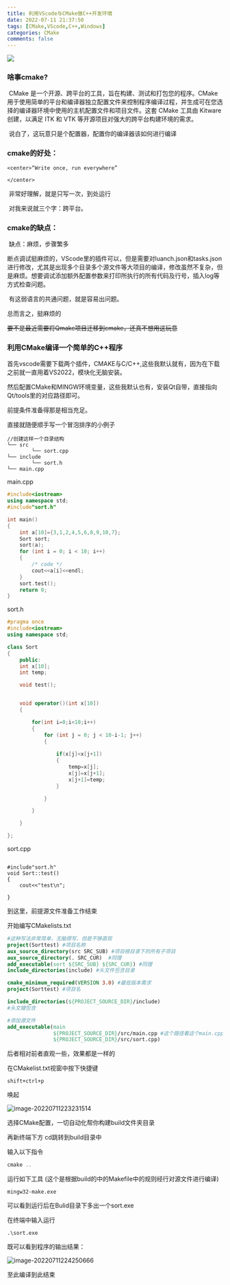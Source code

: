 ```yaml
---
title: 利用VScode与CMake做C++开发环境
date: 2022-07-11 21:37:50
tags: [CMake,VScode,C++,Windows]
categories: CMake
comments: false
---
```


![](https://blog-1253996024.cos.ap-beijing.myqcloud.com//v2-49a45b8c622434dbf79463ccab9fa627_720w.png)



### 啥事cmake?

​		CMake 是一个开源、跨平台的工具，旨在构建、测试和打包您的程序。CMake 用于使用简单的平台和编译器独立配置文件来控制程序编译过程，并生成可在您选择的编译器环境中使用的主机配置文件和项目文件。这套 CMake 工具由 Kitware 创建，以满足 ITK 和 VTK 等开源项目对强大的跨平台构建环境的需求。

​		说白了，这玩意只是个配置器，配置你的编译器该如何进行编译

### cmake的好处：



	<center>“Write once, run everywhere”
	    
	</center>



​		非常好理解，就是只写一次，到处运行

​		对我来说就三个字：跨平台。

### cmake的缺点：

​		缺点：麻烦，步骤繁多		

​		断点调试挺麻烦的，VScode里的插件可以，但是需要对luanch.json和tasks.json进行修改，尤其是出现多个目录多个源文件等大项目的编译，修改虽然不复杂，但是麻烦。想要调试添加额外配置参数来打印所执行的所有代码及行号，插入log等方式检查问题。

​		有这弱语言的共通问题，就是容易出问题。

总而言之，挺麻烦的

~~要不是最近需要将Qmake项目迁移到cmake，还真不想用这玩意~~

### 利用CMake编译一个简单的C++程序

首先vscode需要下载两个插件，CMAKE与C/C++,这些我默认就有，因为在下载之前就一直用着VS2022，模块化无脑安装。

然后配置CMake和MINGW环境变量，这些我默认也有，安装Qt自带，直接指向Qt/tools里的对应路径即可。

前提条件准备得那是相当充足。

直接就随便顺手写一个冒泡排序的小例子

```
//创建这样一个目录结构
└── src
    	└── sort.cpp
└── include
    	└── sort.h
└── main.cpp    	
```



main.cpp

```c++
#include<iostream>
using namespace std;
#include"sort.h"

int main()
{
    int a[10]={3,1,2,4,5,6,8,9,10,7};
    Sort sort;
    sort(a);
    for (int i = 0; i < 10; i++)
    {
        /* code */
        cout<<a[i]<<endl;
    }
    sort.test();
    return 0;
}
```



sort.h

```c++
#pragma once
#include<iostream>
using namespace std;

class Sort
{
    public:
    int x[10];
    int temp;

    void test();


    void operator()(int x[10])
    {

        for(int i=0;i<10;i++)
        {   
            for (int j = 0; j < 10-i-1; j++)
            {
                 
                if(x[j]<x[j+1])
                {
                    temp=x[j];
                    x[j]=x[j+1];
                    x[j+1]=temp;
                }

            }

        }

    }

};


```

sort.cpp

```

#include"sort.h"
void Sort::test()
{
    cout<<"test\n";

}

```



到这里，前提源文件准备工作结束

开始编写CMakelists.txt

```cmake
#这种写法非常简单，无脑摁写，但是不够直观
project(Sorttest) #项目名称
aux_source_directory(src SRC_SUB) #项目根目录下的所有子项目
aux_source_directory(. SRC_CUR)  #同理
add_executable(sort ${SRC_SUB} ${SRC_CUR}) #同理
include_directories(include) #头文件包含目录
```



```cmake
cmake_minimum_required(VERSION 3.0) #最低版本需求
project(Sorttest) #项目名

include_directories(${PROJECT_SOURCE_DIR}/include)
#头文键包含

#添加源文件
add_executable(main
               ${PROJECT_SOURCE_DIR}/src/main.cpp #这个路径看这个main.cpp位于哪里了              
               ${PROJECT_SOURCE_DIR}/src/sort.cpp)
```

后者相对前者直观一些，效果都是一样的

在CMakelist.txt视窗中按下快捷键

```
shift+ctrl+p
```

唤起

![image-20220711223231514](https://blog-1253996024.cos.ap-beijing.myqcloud.com//image-20220711223231514.png)

选择CMake配置，一切自动化帮你构建build文件夹目录

再新终端下方 cd跳转到build目录中

输入以下指令

```powershell
cmake ..
```

运行如下工具 (这个是根据build的中的Makefile中的规则经行对源文件进行编译)

```
mingw32-make.exe 
```

可以看到运行后在Bulid目录下多出一个sort.exe

在终端中输入运行

```
.\sort.exe
```

既可以看到程序的输出结果：

![image-20220711224250666](https://blog-1253996024.cos.ap-beijing.myqcloud.com//image-20220711224250666.png)

至此编译到此结束